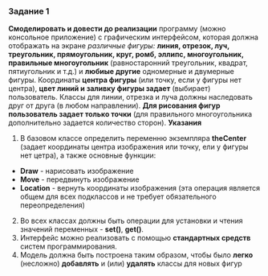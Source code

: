 ### Задание 1 
**Смоделировать и довести до реализации** программу (можно консольное приложение) с графическим интерфейсом, которая должна отображать на экране *различные фигуры:* **линия, отрезок, луч, треугольник, прямоугольник, круг, ромб, эллипс, многоугольник, правильные многоугольник** (равностаронний треугольник, квадрат, пятиугольник и т.д.) и **любиые другие** одномерные и двумерные фигуры.
Координаты **центра фигуры** (или точку, если у фигуры нет центра), **цвет линий и заливку фигуры задает** (выбирает) пользователь.
 Классы для линии, отрезка и луча должны наследовать друг от друга (в любом направлении).
 **Для рисования фигур пользователь задает только точки** (для правильного многоугольника дополнительно задается количество сторон).
 **Указания**
 1. В базовом классе определить переменню экземпляра **theCenter** (задает координаты центра изображения или точку, ели у фигуры нет цетра), а также основные функции:
  + **Draw** - нарисовать изображение
  + **Move** - передвинуть изображение
  + **Location** - вернуть координаты изображения (эта операция является общем для всех подклассов и не требует обязательного переопределения)

2. Во всех классах должны быть операции для установки и чтения значений переменных - **set()**, **get()**.
3. Интерфейс можно реализовать с помощью **стандартных средств** систем программирования.
4. Модель должна быть построена таким образом, чтобы было **легко** (несложно) **добавлять** и (или) **удалять** классы для новых фигур